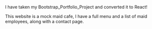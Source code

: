 I have taken my Bootstrap_Portfolio_Project and converted it to React!

This website is a mock maid cafe, I have a full menu and a list of maid employees, along with a contact page. 
